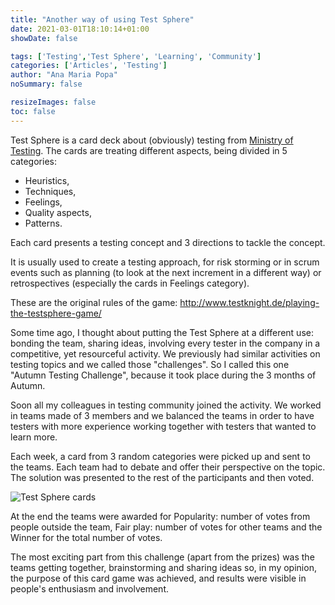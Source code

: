 ```yaml
---
title: "Another way of using Test Sphere"
date: 2021-03-01T18:10:14+01:00
showDate: false

tags: ['Testing','Test Sphere', 'Learning', 'Community']
categories: ['Articles', 'Testing']
author: "Ana Maria Popa"
noSummary: false

resizeImages: false
toc: false
---
```


Test Sphere is a card deck about (obviously) testing from [Ministry of Testing](https://store.ministryoftesting.com/collections/testsphere).
The cards are treating different aspects, being divided in 5 categories:

* Heuristics,
* Techniques,
* Feelings,
* Quality aspects,
* Patterns.

Each card presents a testing concept and 3 directions to tackle the concept.
  
It is usually used to create a testing approach, for risk storming or in scrum events such as planning
(to look at the next increment in a different way) or retrospectives (especially the cards in Feelings category).

These are the original rules of the game: http://www.testknight.de/playing-the-testsphere-game/

Some time ago, I thought about putting the Test Sphere at a different use: bonding the team, sharing ideas, involving every tester in the company in
a competitive, yet resourceful activity. We previously had similar activities on testing topics and we called those "challenges".
So I called this one "Autumn Testing Challenge", because it took place during the 3 months of Autumn.

Soon all my colleagues in testing community joined the activity. We worked in teams made of 3 members and we balanced the teams 
in order to have testers with more experience working together with testers that wanted to learn more.

Each week, a card from 3 random categories were picked up and sent to the teams.
Each team had to debate and offer their perspective on the topic. The solution was presented to the rest
of the participants and then voted.

![Test Sphere cards](/images/TestSphere.jpg)

At the end the teams were awarded for Popularity: number of votes from people outside the team, 
Fair play: number of votes for other teams and the Winner for the total number of votes.

The most exciting part from this challenge (apart from the prizes) was the teams getting together, brainstorming
and sharing ideas so, in my opinion, the purpose of this card game was achieved, and results were visible in
people's enthusiasm and involvement.